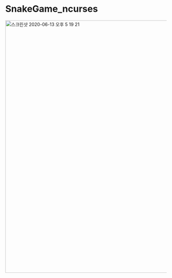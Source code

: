 # SnakeGame_ncurses
<img width="789" alt="스크린샷 2020-06-13 오후 5 19 21" src="https://user-images.githubusercontent.com/2377324/84563921-14937b80-ad9a-11ea-985d-151ccf13dff7.png">
